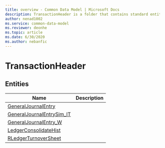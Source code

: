 ```yaml
---
title: overview - Common Data Model | Microsoft Docs
description: TransactionHeader is a folder that contains standard entities related to the Common Data Model.
author: nenad1002
ms.service: common-data-model
ms.reviewer: deonhe
ms.topic: article
ms.date: 6/30/2020
ms.author: nebanfic
---
```


# TransactionHeader


## Entities

|Name|Description|
|---|---|
|[GeneralJournalEntry](GeneralJournalEntry.md)||
|[GeneralJournalEntrySim_IT](GeneralJournalEntrySim_IT.md)||
|[GeneralJournalEntry_W](GeneralJournalEntry_W.md)||
|[LedgerConsolidateHist](LedgerConsolidateHist.md)||
|[RLedgerTurnoverSheet](RLedgerTurnoverSheet.md)||
